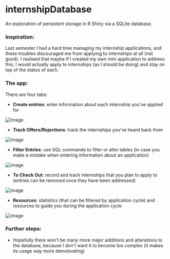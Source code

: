 # internshipDatabase

An exploration of persistent storage in R Shiny via a SQLite database. 

### Inspiration: 

Last semester I had a hard time managing my internship applications, and these troubles discouraged me from applying to internships at all (not good). I realised that maybe if I created my own mini application to address this, I would actually apply to internships (as I should be doing) and stay on top of the status of each. 

### The app: 

There are four tabs: 

- **Create entries**: enter information about each internship you've applied for

![image](https://github.com/jasminex21/internshipDatabase/assets/109494334/101c6ff5-8914-4506-aff8-9dbd5d79bbe9)

- **Track Offers/Rejections**: track the internships you've heard back from

![image](https://github.com/jasminex21/internshipDatabase/assets/109494334/55e53de5-ba6e-4fb8-9067-60663a888e1e)

- **Filter Entries**: use SQL commands to filter or alter tables (in case you make a mistake when entering information about an application)

![image](https://github.com/jasminex21/internshipDatabase/assets/109494334/6f0c494c-157b-49de-90eb-e04bd14b655f)

- **To Check Out**: record and track internships that you plan to apply to (entries can be removed once they have been addressed)

![image](https://github.com/jasminex21/internshipDatabase/assets/109494334/deb40c6e-660d-45d1-9855-a942027cccde)

- **Resources**: statistics (that can be filtered by application cycle) and resources to guide you during the application cycle

![image](https://github.com/jasminex21/internshipDatabase/assets/109494334/1846161f-193e-4c40-8882-fda37b1dcb2d)

### Further steps:
- Hopefully there won't be many more major additions and alterations to the database, because I don't want it to become too complex (it makes its usage way more demotivating)
